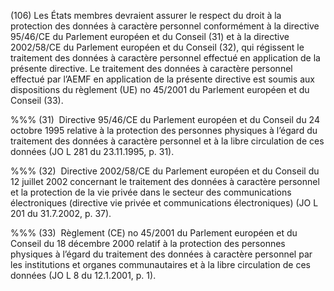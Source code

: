 (106) Les États membres devraient assurer le respect du droit à la protection des données à caractère personnel conformément à la directive 95/46/CE du Parlement européen et du Conseil (31) et à la directive 2002/58/CE du Parlement européen et du Conseil (32), qui régissent le traitement des données à caractère personnel effectué en application de la présente directive. Le traitement des données à caractère personnel effectué par l’AEMF en application de la présente directive est soumis aux dispositions du règlement (UE) no 45/2001 du Parlement européen et du Conseil (33).

%%% (31)  Directive 95/46/CE du Parlement européen et du Conseil du 24 octobre 1995 relative à la protection des personnes physiques à l’égard du traitement des données à caractère personnel et à la libre circulation de ces données (JO L 281 du 23.11.1995, p. 31).

%%% (32)  Directive 2002/58/CE du Parlement européen et du Conseil du 12 juillet 2002 concernant le traitement des données à caractère personnel et la protection de la vie privée dans le secteur des communications électroniques (directive vie privée et communications électroniques) (JO L 201 du 31.7.2002, p. 37).

%%% (33)  Règlement (CE) no 45/2001 du Parlement européen et du Conseil du 18 décembre 2000 relatif à la protection des personnes physiques à l’égard du traitement des données à caractère personnel par les institutions et organes communautaires et à la libre circulation de ces données (JO L 8 du 12.1.2001, p. 1).